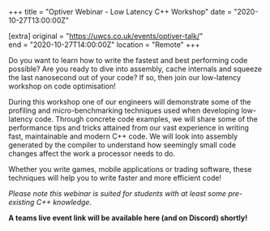 +++
title = "Optiver Webinar - Low Latency C++ Workshop"
date = "2020-10-27T13:00:00Z"

[extra]
original = "https://uwcs.co.uk/events/optiver-talk/"    
end = "2020-10-27T14:00:00Z"
location = "Remote"
+++

Do you want to learn how to write the fastest and best performing code possible? Are you ready to dive into assembly, cache internals and squeeze the last nanosecond out of your code? If so, then join our low-latency workshop on code optimisation\!

During this workshop one of our engineers will demonstrate some of the profiling and micro-benchmarking techniques used when developing low-latency code. Through concrete code examples, we will share some of the performance tips and tricks attained from our vast experience in writing fast, maintainable and modern C++ code. We will look into assembly generated by the compiler to understand how seemingly small code changes affect the work a processor needs to do.

Whether you write games, mobile applications or trading software, these techniques will help you to write faster and more efficient code\!

*Please note this webinar is suited for students with at least some pre-existing C++ knowledge.*

**A teams live event link will be available here (and on Discord) shortly\!**

